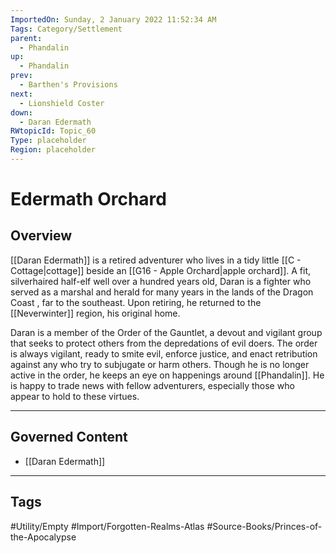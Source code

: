 ```yaml
---
ImportedOn: Sunday, 2 January 2022 11:52:34 AM
Tags: Category/Settlement
parent:
  - Phandalin
up:
  - Phandalin
prev:
  - Barthen's Provisions
next:
  - Lionshield Coster
down:
  - Daran Edermath
RWtopicId: Topic_60
Type: placeholder
Region: placeholder
---
```

# Edermath Orchard
## Overview
[[Daran Edermath]] is a retired adventurer who lives in a tidy little [[C - Cottage|cottage]] beside an [[G16 - Apple Orchard|apple orchard]]. A fit, silverhaired half-elf well over a hundred years old, Daran is a fighter who served as a marshal and herald for many years in the lands of the Dragon Coast , far to the southeast. Upon retiring, he returned to the [[Neverwinter]] region, his original home.

Daran is a member of the Order of the Gauntlet, a devout and vigilant group that seeks to protect others from the depredations of evil doers. The order is always vigilant, ready to smite evil, enforce justice, and enact retribution against any who try to subjugate or harm others. Though he is no longer active in the order, he keeps an eye on happenings around [[Phandalin]]. He is happy to trade news with fellow adventurers, especially those who appear to hold to these virtues.

---
## Governed Content
- [[Daran Edermath]]


---
## Tags
#Utility/Empty #Import/Forgotten-Realms-Atlas #Source-Books/Princes-of-the-Apocalypse

